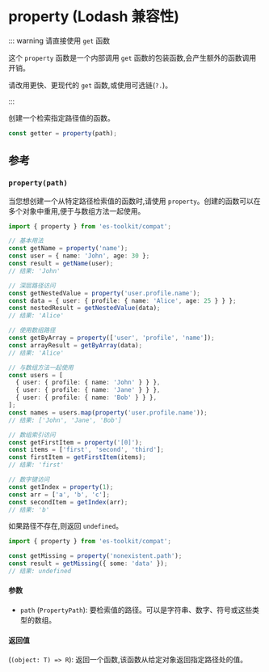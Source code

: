 # property (Lodash 兼容性)

::: warning 请直接使用 `get` 函数

这个 `property` 函数是一个内部调用 `get` 函数的包装函数,会产生额外的函数调用开销。

请改用更快、更现代的 `get` 函数,或使用可选链(`?.`)。

:::

创建一个检索指定路径值的函数。

```typescript
const getter = property(path);
```

## 参考

### `property(path)`

当您想创建一个从特定路径检索值的函数时,请使用 `property`。创建的函数可以在多个对象中重用,便于与数组方法一起使用。

```typescript
import { property } from 'es-toolkit/compat';

// 基本用法
const getName = property('name');
const user = { name: 'John', age: 30 };
const result = getName(user);
// 结果: 'John'

// 深层路径访问
const getNestedValue = property('user.profile.name');
const data = { user: { profile: { name: 'Alice', age: 25 } } };
const nestedResult = getNestedValue(data);
// 结果: 'Alice'

// 使用数组路径
const getByArray = property(['user', 'profile', 'name']);
const arrayResult = getByArray(data);
// 结果: 'Alice'

// 与数组方法一起使用
const users = [
  { user: { profile: { name: 'John' } } },
  { user: { profile: { name: 'Jane' } } },
  { user: { profile: { name: 'Bob' } } },
];
const names = users.map(property('user.profile.name'));
// 结果: ['John', 'Jane', 'Bob']

// 数组索引访问
const getFirstItem = property('[0]');
const items = ['first', 'second', 'third'];
const firstItem = getFirstItem(items);
// 结果: 'first'

// 数字键访问
const getIndex = property(1);
const arr = ['a', 'b', 'c'];
const secondItem = getIndex(arr);
// 结果: 'b'
```

如果路径不存在,则返回 `undefined`。

```typescript
import { property } from 'es-toolkit/compat';

const getMissing = property('nonexistent.path');
const result = getMissing({ some: 'data' });
// 结果: undefined
```

#### 参数

- `path` (`PropertyPath`): 要检索值的路径。可以是字符串、数字、符号或这些类型的数组。

#### 返回值

(`(object: T) => R`): 返回一个函数,该函数从给定对象返回指定路径处的值。

